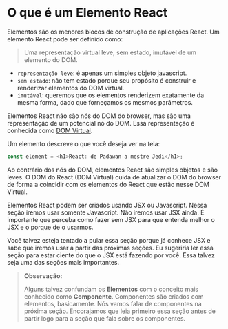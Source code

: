# O que é um Elemento React
Elementos são os menores blocos de construção de aplicações React. Um elemento React pode ser definido como:

>Uma representação virtual leve, sem estado, imutável de um elemento do DOM.

- `representação leve`: é apenas um simples objeto javascript.
- `sem estado`: não tem estado porque seu propósito é construir e renderizar elementos do DOM virtual.
- `imutável`: queremos que os elementos renderizem exatamente da mesma forma, dado que forneçamos os mesmos parâmetros.

Elementos React não são nós do DOM do browser, mas são uma representação de um potencial nó do DOM. Essa representação é conhecida como [DOM Virtual](what-is-react/1.4.md).

Um elemento descreve o que você deseja ver na tela:

```js
const element = <h1>React: de Padawan a mestre Jedi</h1>;
```

Ao contrário dos nós do DOM, elementos React são simples objetos e são leves. O DOM do React (DOM Virtual) cuida de atualizar o DOM do browser de forma a coincidir com os elementos do React que estão nesse DOM Virtual.

Elementos React podem ser criados usando JSX ou Javascript. Nessa seção iremos usar somente Javascript. Não iremos usar JSX ainda. É importante que perceba como fazer sem JSX para que entenda melhor o JSX  e o porque de o usarmos.

Você talvez esteja tentado a pular essa seção porque já conhece JSX e sabe que iremos usar a partir das próximas seções. Eu sugeriria ler essa seção para estar ciente do que o JSX está fazendo por você. Essa talvez seja uma das seções mais importantes.

>**Observação:**
>
>Alguns talvez confundam os **Elementos** com o conceito mais conhecido como **Componente**. Componentes são criados com elementos, basicamente. Nós vamos falar de componentes na próxima seção. Encorajamos que leia primeiro essa seção antes de partir logo para a seção que fala sobre os componentes.

<!--
## Renderizando um elemento no DOM

Digamos que tenhamos uma `<div>` em algum lugar no nosso HTML:

```html
<div id="root"></div>
```

Chamamos esse nó de "root" porque tudo dentro dele será gerenciado pelo DOM do React. Geralmente aplicações criadas com React possuem um único nó raiz.

Para renderizar um elemento do React dentro do nosso nó raiz, temos de passar para o método de renderização  `ReactDOM.render()` tanto o elemento, como o nó que desejamos que seja nosso nó raiz, conforme podemos ver abaixo:

```js
const element = <h1>React: de padawan a mestre Jedi</h1>;
ReactDOM.render(
  element,
  document.getElementById('root')
);
```

Vai mostrar "React: de padawan a mestre Jedi" na página.

-->